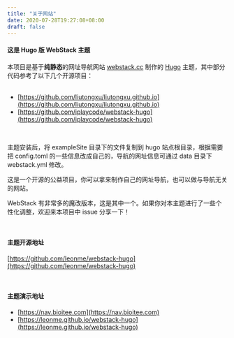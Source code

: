 ```yaml
---
title: "关于网站"
date: 2020-07-28T19:27:08+08:00
draft: false
---
```


#### 这是 Hugo 版 WebStack 主题

本项目是基于**纯静态**的网址导航网站 [webstack.cc](https://github.com/WebStackPage/WebStackPage.github.io) 制作的 [Hugo](https://gohugo.io/) 主题，其中部分代码参考了以下几个开源项目：<br/><br/>

- [https://github.com/liutongxu/liutongxu.github.io](https://github.com/liutongxu/liutongxu.github.io)
- [https://github.com/iplaycode/webstack-hugo](https://github.com/iplaycode/webstack-hugo)

<br/>

主题安装后，将 exampleSite 目录下的文件复制到 hugo 站点根目录，根据需要把 config.toml 的一些信息改成自己的，导航的网址信息可通过 data 目录下 webstack.yml 修改。

这是一个开源的公益项目，你可以拿来制作自己的网址导航，也可以做与导航无关的网站。

WebStack 有非常多的魔改版本，这是其中一个。如果你对本主题进行了一些个性化调整，欢迎来本项目中 issue 分享一下！

<br/>

#### 主题开源地址

[https://github.com/leonme/webstack-hugo](https://github.com/leonme/webstack-hugo)

<br/>

#### 主题演示地址

- [https://nav.bioitee.com](https://nav.bioitee.com)
- [https://leonme.github.io/webstack-hugo](https://leonme.github.io/webstack-hugo)
